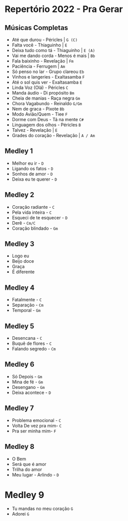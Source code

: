 # Repertório 2022 - Pra Gerar 
 
## Músicas Completas 
* Até que durou - Péricles | `G (C)`
* Falta você - Thiaguinho | `E`
* Deixa tudo como tá - Thiaguinho |  `E (A)`
* Vai me dando corda - Menos é mais | `Bb`
* Fala baixinho - Revelação | `Fm`
* Paciência - Ferrugem | `Am`
* Só penso no lar - Grupo clareou `Eb`
* Vinhos e langeries - Exaltasamba `F`
* Até o sol quis ver - Exaltasamba `E`
* Linda Voz (Olá) - Péricles `C`
* Manda áudio - Di propósito `Bm`
* Cheia de manias - Raça negra `Gm`
* Chora Vagabundo - Reinaldo  `G/Gm`
* Nem de graca - Pixote `Bb`
* Modo Avião/Quem - Tiee `F`
* Dorme com Deus - Tá na mente `C#`
* Linguagem dos olhos - Péricles `B`
* Talvez - Revelação | `E`
* Grades do coração - Revelação | `A / Am`
 
## Medley 1
* Melhor eu ir - `D`
* Ligando os fatos - `D`
* Sonhos de amor - `D`
* Deixa eu te querer - `D`

## Medley 2
* Coração radiante - `C`
* Pela vida inteira - `C`
* Esqueci de te esquecer - `D`
* Derê - `Cm/C`
* Coração blindado - `Gm`
 
## Medley 3
* Logo eu
* Beijo doce
* Graça 
* É diferente 

## Medley 4
* Fatalmente - `C`
* Separação - `Cm`
* Temporal - `Gm`
 
## Medley 5
* Desencana - `C`
* Buquê de flores - `C`
* Falando segredo - `Cm`

## Medley 6
* Só Depois - `Gm`
* Mina de fé - `Gm`
* Desengano - `Gm`
* Deixa acontece - `D`

## Medley 7
* Problema emocional - `C`
* Volta De vez pra mim- `C`
* Pra ser minha mim- `F`
 
## Medley 8
* O Bem
* Será que é amor
* Trilha do amor
* Meu lugar -  Arlindo - `D`

# Medley 9
* Tu mandas no meu coração  `G`
* Adorei  `G`